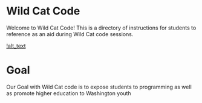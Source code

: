 # Wild Cat Code

Welcome to Wild Cat Code! 
This is a directory of instructions for students to reference as an aid during Wild Cat code sessions.

[!alt_text](resources/class.jpg)

# Goal

Our Goal with Wild Cat code is to expose students to programming 
as well as promote higher education to Washington youth

